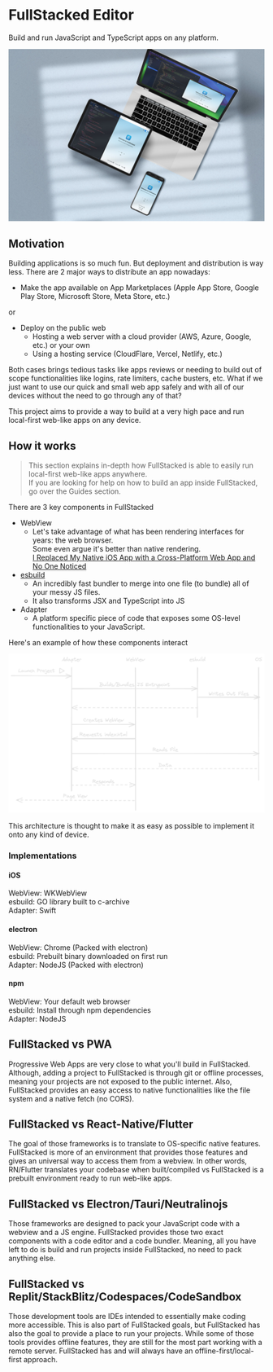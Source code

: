 # FullStacked Editor

Build and run JavaScript and TypeScript apps on any platform.

![FullStacked Editor Mockup](images/fullstacked-editor-mockup.jpeg)

## Motivation

Building applications is so much fun. But deployment and distribution is way less.
There are 2 major ways to distribute an app nowadays:

* Make the app available on App Marketplaces (Apple App Store, Google Play Store, Microsoft Store, Meta Store, etc.)

or

* Deploy on the public web
    * Hosting a web server with a cloud provider (AWS, Azure, Google, etc.) or your own
    * Using a hosting service (CloudFlare, Vercel, Netlify, etc.)

Both cases brings tedious tasks like apps reviews or needing to build out of scope functionalities like logins, rate limiters, cache busters, etc.
What if we just want to use our quick and small web app safely and with all of our devices without the need to go through any of that?

This project aims to provide a way to build at a very high pace and run local-first web-like apps on any device.


## How it works

> This section explains in-depth how FullStacked is able to easily run local-first web-like apps anywhere.  
> If you are looking for help on how to build an app inside FullStacked, go over the Guides section.

There are 3 key components in FullStacked

* WebView
  * Let's take advantage of what has been rendering interfaces for years: the web browser.  
    Some even argue it's better than native rendering.   
    [I Replaced My Native iOS App with a Cross-Platform Web App and No One Noticed](https://medium.com/javascript-in-plain-english/i-replaced-my-native-ios-app-with-a-cross-platform-web-app-and-no-one-noticed-1653901ce244)
* [esbuild](https://esbuild.github.io)
  * An incredibly fast bundler to merge into one file (to bundle) all of your messy JS files.
  * It also transforms JSX and TypeScript into JS
* Adapter
  * A platform specific piece of code that exposes some OS-level functionalities to your JavaScript.

Here's an example of how these components interact

![Sequence](images/sequence.png)

This architecture is thought to make it as easy as possible to implement it onto any kind of device.

### Implementations

#### iOS

WebView: WKWebView  
esbuild: GO library built to c-archive  
Adapter: Swift

#### electron

WebView: Chrome (Packed with electron)  
esbuild: Prebuilt binary downloaded on first run  
Adapter: NodeJS (Packed with electron)

#### npm

WebView: Your default web browser  
esbuild: Install through npm dependencies  
Adapter: NodeJS

## FullStacked vs PWA

Progressive Web Apps are very close to what you'll build in FullStacked.
Although, adding a project to FullStacked is through git or offline processes, 
meaning your projects are not exposed to the public internet.
Also, FullStacked provides an easy access to native functionalities like the file system and a native fetch (no CORS).


## FullStacked vs React-Native/Flutter

The goal of those frameworks is to translate to OS-specific native features. 
FullStacked is more of an environment that provides those features and gives an universal way to access them from a webview.
In other words, RN/Flutter translates your codebase when built/compiled vs FullStacked is a prebuilt environment ready to run web-like apps.

## FullStacked vs Electron/Tauri/Neutralinojs

Those frameworks are designed to pack your JavaScript code with a webview and a JS engine. 
FullStacked provides those two exact components with a code editor and a code bundler. 
Meaning, all you have left to do is build and run projects inside FullStacked, no need to pack anything else.

## FullStacked vs Replit/StackBlitz/Codespaces/CodeSandbox

Those development tools are IDEs intended to essentially make coding more accessible. 
This is also part of FullStacked goals, but FullStacked has also the goal to provide a place to run your projects.
While some of those tools provides offline features, they are still for the most part working with a remote server.
FullStacked has and will always have an offline-first/local-first approach.